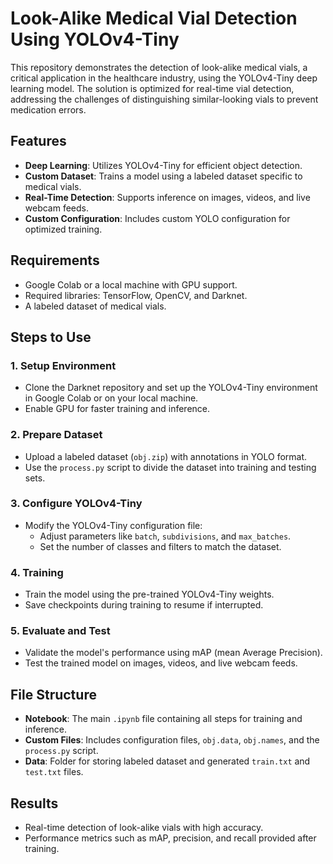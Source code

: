 
# Look-Alike Medical Vial Detection Using YOLOv4-Tiny

This repository demonstrates the detection of look-alike medical vials, a critical application in the healthcare industry, using the YOLOv4-Tiny deep learning model. The solution is optimized for real-time vial detection, addressing the challenges of distinguishing similar-looking vials to prevent medication errors.

## Features

- **Deep Learning**: Utilizes YOLOv4-Tiny for efficient object detection.
- **Custom Dataset**: Trains a model using a labeled dataset specific to medical vials.
- **Real-Time Detection**: Supports inference on images, videos, and live webcam feeds.
- **Custom Configuration**: Includes custom YOLO configuration for optimized training.

## Requirements

- Google Colab or a local machine with GPU support.
- Required libraries: TensorFlow, OpenCV, and Darknet.
- A labeled dataset of medical vials.

## Steps to Use

### 1. Setup Environment
- Clone the Darknet repository and set up the YOLOv4-Tiny environment in Google Colab or on your local machine.
- Enable GPU for faster training and inference.

### 2. Prepare Dataset
- Upload a labeled dataset (`obj.zip`) with annotations in YOLO format.
- Use the `process.py` script to divide the dataset into training and testing sets.

### 3. Configure YOLOv4-Tiny
- Modify the YOLOv4-Tiny configuration file:
  - Adjust parameters like `batch`, `subdivisions`, and `max_batches`.
  - Set the number of classes and filters to match the dataset.

### 4. Training
- Train the model using the pre-trained YOLOv4-Tiny weights.
- Save checkpoints during training to resume if interrupted.

### 5. Evaluate and Test
- Validate the model's performance using mAP (mean Average Precision).
- Test the trained model on images, videos, and live webcam feeds.

## File Structure

- **Notebook**: The main `.ipynb` file containing all steps for training and inference.
- **Custom Files**: Includes configuration files, `obj.data`, `obj.names`, and the `process.py` script.
- **Data**: Folder for storing labeled dataset and generated `train.txt` and `test.txt` files.

## Results

- Real-time detection of look-alike vials with high accuracy.
- Performance metrics such as mAP, precision, and recall provided after training.


